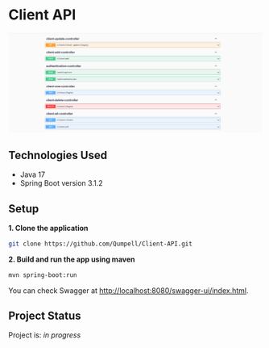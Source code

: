# Client API
![Example screenshot](./img/api.png)

## Technologies Used
- Java 17
- Spring Boot version 3.1.2


## Setup
**1. Clone the application**

```bash
git clone https://github.com/Qumpell/Client-API.git
```

**2. Build and run the app using maven**

```bash
mvn spring-boot:run
```
You can check Swagger at <http://localhost:8080/swagger-ui/index.html>.

## Project Status
Project is: _in progress_
